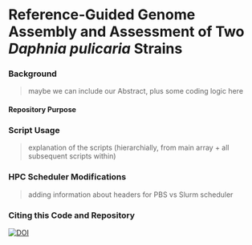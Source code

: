 # Reference-Guided Genome Assembly and Assessment of Two _Daphnia pulicaria_ Strains

### Background
> maybe we can include our Abstract, plus some coding logic here


#### Repository Purpose

### Script Usage
> explanation of the scripts (hierarchially, from main array + all subsequent scripts within)

### HPC Scheduler Modifications
> adding information about headers for PBS vs Slurm scheduler 

### Citing this Code and Repository
[![DOI](https://zenodo.org/badge/DOI/10.5281/zenodo.4635402.svg)](https://doi.org/10.5281/zenodo.4635402)
